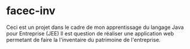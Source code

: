 # facec-inv
Ceci est un projet dans le cadre de mon apprentissage du langage Java pour Entreprise (JEE)
Il est question de réaliser une application web permetant de faire la l'inventaire du patrimoine de l'entreprise.
